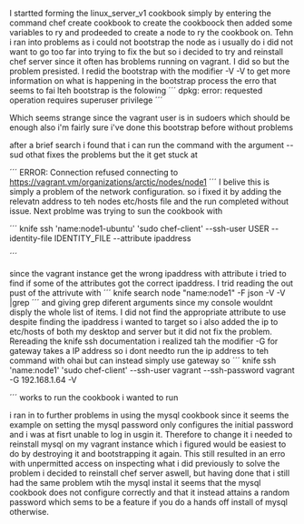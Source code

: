 I startted forming  the linux_server_v1 cookbook simply by entering the command chef create cookbook to create the cookboock then added some variables to ry and prodeeded to create a node to ry the cookbook on. Tehn i ran into problems as i could not bootstrap the node as i usually do i did not want to go too far into trying to fix the but so i decided to try and reinstall chef server since it often has broblems running on vagrant. I did so but the problem presisted. I redid the bootstrap with the modifier -V -V to get more information on what is happening in the bootstrap process the erro that seems to fai lteh bootstrap is the folowing 
´´´
dpkg: error: requested operation requires superuser privilege
´´´

Which seems strange since the vagrant user is in sudoers which should be enough also i'm fairly sure i've done this bootstrap before without problems

after a brief search i found that i can run the command with the argument -- sud othat fixes the problems but the it get stuck at 

´´´
ERROR: Connection refused connecting to https://vagrant.vm/organizations/arctic/nodes/node1
´´´
I belive this is simply a problem of the network configuration. so i fixed it by adding the relevatn address to teh nodes etc/hosts file and the run completed without issue.
Next problme was trying to sun the cookbook with 

´´´
knife ssh 'name:node1-ubuntu' 'sudo chef-client' --ssh-user USER --identity-file IDENTITY_FILE --attribute ipaddress


´´´

since the vagrant instance get the wrong ipaddress with attribute i tried to find if some of the attributes got the correct ipaddress. I trid reading the out pust of the attrivute with 
´´´
knife search node "name:node1" -F json -V -V |grep 
´´´
and giving grep diferent arguments since my console wouldnt disply the whole list of items. I did not find the appropriate attribute to use despite finding the ipaddress i wanted to target so i also added the ip to etc/hosts of both my desktop and server but it did not fix the problem. 
Rereading the knife ssh documentation i realized tah the modifier -G for gateway takes a IP address so i dont needto run the ip address to teh command with ohai but can instead simply use gateway so
´´´
knife ssh 'name:node1' 'sudo chef-client' --ssh-user vagrant --ssh-password vagrant -G 192.168.1.64 -V

´´´
works to run the cookbook i wanted to run

i ran in to further problems in using the mysql cookbook since it seems the example on setting the mysql password only configures the initial password and i was at fisrt unable to log in usgin it. Therefore to change it i needed to reinstall mysql on my vagrant instance which i figured would be easiest to do by destroying it and bootstrapping it again. This still resulted in an erro with unpermitted access on inspecting what i did previously to solve the problem i decided to reinstall chef server aswell, but having done that i still had the same problem wtih the mysql instal it seems that the mysql cookbook does not configure correctly and that it instead attains a random password which sems to be a feature if you do a hands off install of mysql otherwise.
